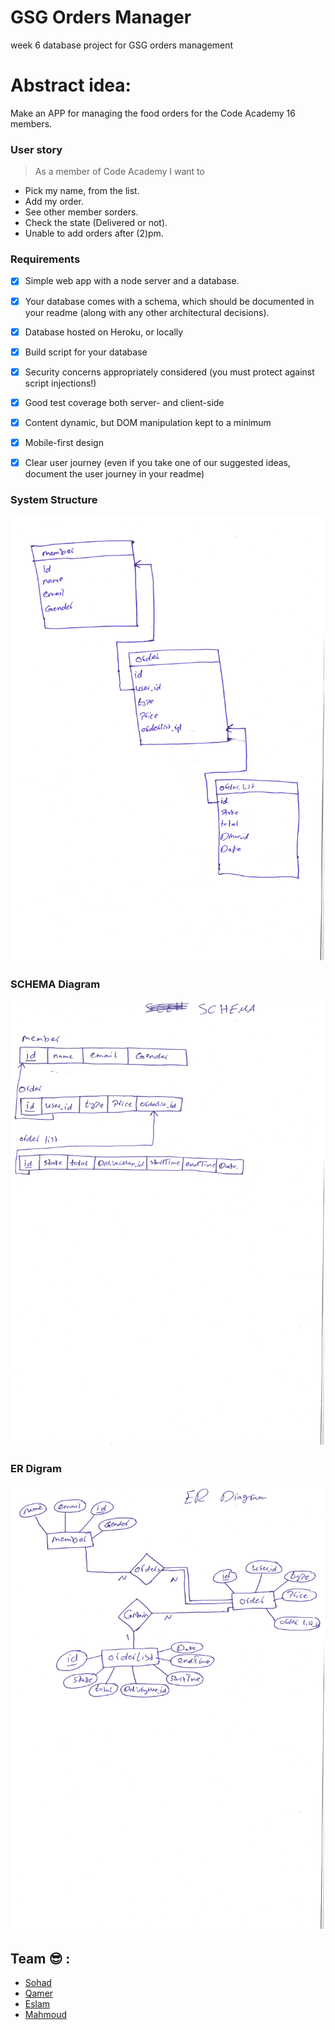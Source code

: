 # GSG Orders Manager
week 6 database project for GSG orders management
# Abstract idea:
Make an APP for managing the food orders for the Code Academy 16 members.

### User story
> As a member of Code Academy I want to

- Pick my name, from the list.
- Add my order.
- See other member sorders.
- Check the state (Delivered or not).
- Unable to add orders after (2)pm.

### Requirements

- [x] Simple web app with a node server and a database.
- [x] Your database comes with a schema, which should be documented in your readme (along with any other architectural decisions).
- [x] Database hosted on Heroku, or locally

- [x] Build script for your database

- [x] Security concerns appropriately considered (you must protect against script injections!)

- [x] Good test coverage both server- and client-side

- [x] Content dynamic, but DOM manipulation kept to a minimum

- [x] Mobile-first design

- [x] Clear user journey (even if you take one of our suggested ideas, document the user journey in your readme)

### System Structure

![pic1](https://github.com/FACG2/GSG_Orders_Manager/blob/master/public/img/SKM_36717081620510.jpg?raw=true)

### SCHEMA Diagram

![SCHEMA](https://github.com/FACG2/GSG_Orders_Manager/blob/master/public/img/SKM_36717081620470.jpg?raw=true)


### ER Digram
![ER Digram](https://github.com/FACG2/GSG_Orders_Manager/blob/master/public/img/SKM_36717081620500.jpg?raw=true)

## Team :sunglasses: :
* [Sohad](http://github.com/Sohadwd)
* [Qamer](http://github.com/Qamar-93)
* [Eslam](http://github.com/Eslam3bed)
* [Mahmoud](http://github.com/mrm7moud)
